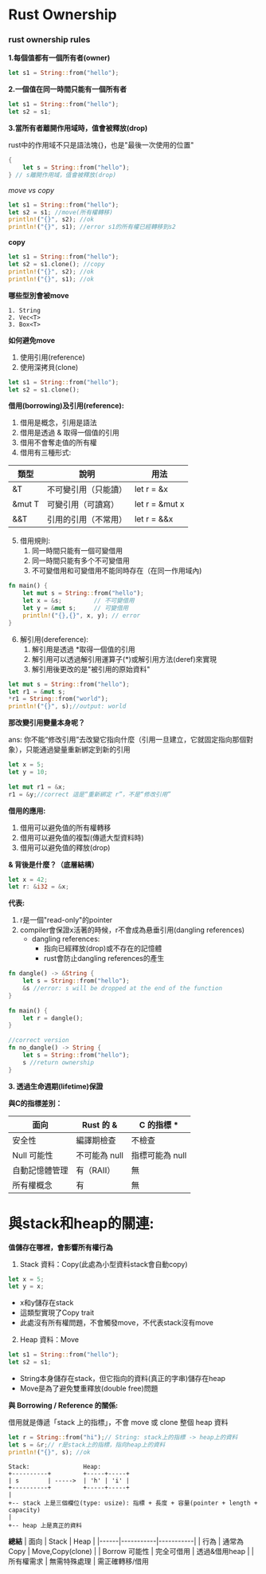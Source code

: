 # Rust Ownership

### rust ownership rules

**1.每個值都有一個所有者(owner)**

```rust
let s1 = String::from("hello");
```

**2.一個值在同一時間只能有一個所有者**

```rust
let s1 = String::from("hello");
let s2 = s1;
```

**3.當所有者離開作用域時，值會被釋放(drop)**

rust中的作用域不只是語法塊{}，也是"最後一次使用的位置"

```rust
{
    let s = String::from("hello");
} // s離開作用域，值會被釋放(drop)
```

*move vs copy*

```rust
let s1 = String::from("hello");
let s2 = s1; //move(所有權轉移)
println!("{}", s2); //ok
println!("{}", s1); //error s1的所有權已經轉移到s2
```

**copy**

```rust
let s1 = String::from("hello");
let s2 = s1.clone(); //copy
println!("{}", s2); //ok
println!("{}", s1); //ok
```

**哪些型別會被move**

    1. String
    2. Vec<T>
    3. Box<T>

**如何避免move**

1. 使用引用(reference)
2. 使用深拷貝(clone)

```rust
let s1 = String::from("hello");
let s2 = s1.clone();
```

**借用(borrowing)及引用(reference):**

1. 借用是概念，引用是語法
2. 借用是透過 & 取得一個值的引用
3. 借用不會奪走值的所有權
4. 借用有三種形式:
    
| 類型    | 說明                  | 用法               |
|---------|----------------------|-------------------|
| &T      | 不可變引用（只能讀）   | let r = &x        |
| &mut T  | 可變引用（可讀寫）     | let r = &mut x    |
| &&T     | 引用的引用（不常用）   | let r = &&x       |

5. 借用規則:
    1. 同一時間只能有一個可變借用
    2. 同一時間只能有多个不可變借用
    3. 不可變借用和可變借用不能同時存在（在同一作用域內)

```rust
fn main() {
    let mut s = String::from("hello");
    let x = &s;         // 不可變借用
    let y = &mut s;     // 可變借用
    println!("{},{}", x, y); // error
}
```

6. 解引用(dereference):
    1. 解引用是透過 *取得一個值的引用
    2. 解引用可以透過解引用運算子(*)或解引用方法(deref)來實現
    3. 解引用後更改的是"被引用的原始資料"
  
```rust
let mut s = String::from("hello");
let r1 = &mut s;
*r1 = String::from("world");
println!("{}", s);//output: world
```

**那改變引用變量本身呢？**

ans: 你不能“修改引用”去改變它指向什麼（引用一旦建立，它就固定指向那個對象），只能通過變量重新綁定到新的引用

```rust
let x = 5;
let y = 10;
    
let mut r1 = &x;
r1 = &y;//correct 這是“重新綁定 r”，不是“修改引用”
```

**借用的應用:**

1. 借用可以避免值的所有權轉移
2. 借用可以避免值的複製(傳遞大型資料時)
3. 借用可以避免值的釋放(drop)

**& 背後是什麼？（底層結構）**

```rust
let x = 42;
let r: &i32 = &x;
```

**代表:**

1. r是一個"read-only"的pointer
2. compiler會保證x活著的時候，r不會成為悬垂引用(dangling references)
    - dangling references:
      - 指向已經釋放(drop)或不存在的記憶體
      - rust會防止dangling references的產生

```rust
fn dangle() -> &String {
    let s = String::from("hello");
    &s //error: s will be dropped at the end of the function
}
        
fn main() {
    let r = dangle();
}
        
//correct version
fn no_dangle() -> String {
    let s = String::from("hello");
    s //return ownership
}
```

**3. 透過生命週期(lifetime)保證**

**與C的指標差別：**

| 面向 | Rust 的 & | C 的指標 * |
|------|-----------|-----------|
| 安全性 | 編譯期檢查 | 不檢查 |
| Null 可能性 | 不可能為 null | 指標可能為 null |
| 自動記憶體管理 | 有（RAII） | 無 |
| 所有權概念 | 有 | 無 |

# 與stack和heap的關連:
**值儲存在哪裡，會影響所有權行為**

1. Stack 資料：Copy(此處為小型資料stack會自動copy)

```rust
let x = 5;
let y = x;
```

- x和y儲存在stack
- 這類型實現了Copy trait
- 此處沒有所有權問題，不會觸發move，不代表stack沒有move

2. Heap 資料：Move

```rust
let s1 = String::from("hello");
let s2 = s1;
```

- String本身儲存在stack，但它指向的資料(真正的字串)儲存在heap
- Move是為了避免雙重釋放(double free)問題

**與 Borrowing / Reference 的關係:**

借用就是傳遞「stack 上的指標」，不會 move 或 clone 整個 heap 資料

```rust
let r = String::from("hi");// String: stack上的指標 -> heap上的資料
let s = &r;// r是stack上的指標，指向heap上的資料
println!("{}", s); //ok
```

    Stack:               Heap:
    +----------+         +-----+-----+
    | s        | ----->  | 'h' | 'i' |
    +----------+         +-----+-----+
    |         
    +-- stack 上是三個欄位(type: usize): 指標 + 長度 + 容量(pointer + length + capacity)
    |         
    +-- heap 上是真正的資料

**總結**
| 面向 | Stack | Heap |
|------|-----------|-----------|
| 行為 | 通常為Copy | Move,Copy(clone) |
| Borrow 可能性 | 完全可借用 | 透過&借用heap |
| 所有權需求 | 無需特殊處理 | 需正確轉移/借用 
